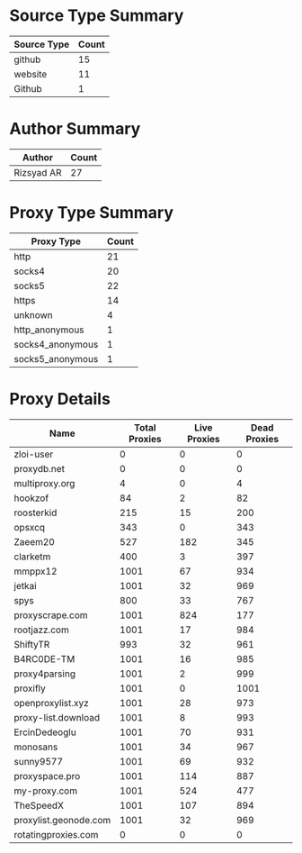 # Source Type Summary

| Source Type | Count |
|-------------|-------|
| github | 15 |
| website | 11 |
| Github | 1 |


# Author Summary

| Author | Count |
|--------|-------|
| Rizsyad AR | 27 |


# Proxy Type Summary

| Proxy Type | Count |
|------------|-------|
| http | 21 |
| socks4 | 20 |
| socks5 | 22 |
| https | 14 |
| unknown | 4 |
| http_anonymous | 1 |
| socks4_anonymous | 1 |
| socks5_anonymous | 1 |


# Proxy Details

| Name | Total Proxies | Live Proxies | Dead Proxies |
|------|---------------|--------------|---------------|
| zloi-user | 0 | 0 | 0 |
| proxydb.net | 0 | 0 | 0 |
| multiproxy.org | 4 | 0 | 4 |
| hookzof | 84 | 2 | 82 |
| roosterkid | 215 | 15 | 200 |
| opsxcq | 343 | 0 | 343 |
| Zaeem20 | 527 | 182 | 345 |
| clarketm | 400 | 3 | 397 |
| mmppx12 | 1001 | 67 | 934 |
| jetkai | 1001 | 32 | 969 |
| spys | 800 | 33 | 767 |
| proxyscrape.com | 1001 | 824 | 177 |
| rootjazz.com | 1001 | 17 | 984 |
| ShiftyTR | 993 | 32 | 961 |
| B4RC0DE-TM | 1001 | 16 | 985 |
| proxy4parsing | 1001 | 2 | 999 |
| proxifly | 1001 | 0 | 1001 |
| openproxylist.xyz | 1001 | 28 | 973 |
| proxy-list.download | 1001 | 8 | 993 |
| ErcinDedeoglu | 1001 | 70 | 931 |
| monosans | 1001 | 34 | 967 |
| sunny9577 | 1001 | 69 | 932 |
| proxyspace.pro | 1001 | 114 | 887 |
| my-proxy.com | 1001 | 524 | 477 |
| TheSpeedX | 1001 | 107 | 894 |
| proxylist.geonode.com | 1001 | 32 | 969 |
| rotatingproxies.com | 0 | 0 | 0 |
